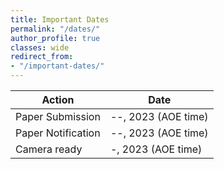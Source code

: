 ```yaml
---
title: Important Dates
permalink: "/dates/"
author_profile: true
classes: wide
redirect_from:
- "/important-dates/"
---
```


| Action               | Date                |
| -------------------- | --------------------|
| Paper Submission     | --, 2023 (AOE time) |
| Paper Notification   | --, 2023 (AOE time) |
| Camera ready         | -, 2023 (AOE time)  |
